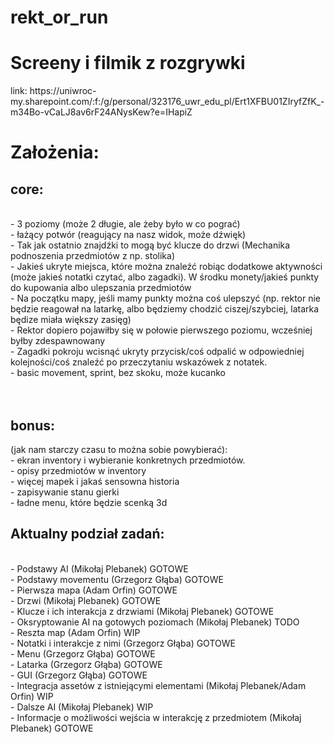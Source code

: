 # rekt_or_run
<h1>Screeny i filmik z rozgrywki</h1>
link: https://uniwroc-my.sharepoint.com/:f:/g/personal/323176_uwr_edu_pl/Ert1XFBU01ZIryfZfK_-m34Bo-vCaLJ8av6rF24ANysKew?e=IHapiZ
<h1>Założenia:</h1>
<h2>core:</h2><br>
- 3 poziomy (może 2 długie, ale żeby było w co pograć)<br>
- łażący potwór (reagujący na nasz widok, może dźwięk)<br>
- Tak jak ostatnio znajdźki to mogą być klucze do drzwi (Mechanika podnoszenia przedmiotów z np. stolika)<br>
- Jakieś ukryte miejsca, które można znaleźć robiąc dodatkowe aktywności (może jakieś notatki czytać, albo zagadki). W środku monety/jakieś punkty do kupowania albo ulepszania przedmiotów<br>
- Na początku mapy, jeśli mamy punkty można coś ulepszyć (np. rektor nie będzie reagował na latarkę, albo będziemy chodzić ciszej/szybciej, latarka będize miała większy zasięg)<br>
- Rektor dopiero pojawiłby się w połowie pierwszego poziomu, wcześniej byłby zdespawnowany<br>
- Zagadki pokroju wcisnąć ukryty przycisk/coś odpalić w odpowiedniej kolejności/coś znaleźć po przeczytaniu wskazówek z notatek.<br>
- basic movement, sprint, bez skoku, może kucanko<br>
<br><br>
<h2>bonus:</h2> (jak nam starczy czasu to można sobie powybierać):<br>
- ekran inventory i wybieranie konkretnych przedmiotów.<br>
- opisy przedmiotów w inventory<br>
- więcej mapek i jakaś sensowna historia<br>
- zapisywanie stanu gierki<br>
- ładne menu, które będzie scenką 3d<br>


<h2>Aktualny podział zadań:</h2><br>
- Podstawy AI (Mikołaj Plebanek) GOTOWE<br>
- Podstawy movementu (Grzegorz Głąba) GOTOWE<br>
- Pierwsza mapa (Adam Orfin) GOTOWE<br>
- Drzwi (Mikołaj Plebanek) GOTOWE<br>
- Klucze i ich interakcja z drzwiami (Mikołaj Plebanek) GOTOWE<br>
- Oksryptowanie AI na gotowych poziomach (Mikołaj Plebanek) TODO<br>
- Reszta map (Adam Orfin) WIP<br>
- Notatki i interakcje z nimi (Grzegorz Głąba) GOTOWE<br>
- Menu (Grzegorz Głąba) GOTOWE<br>
- Latarka (Grzegorz Głąba) GOTOWE<br>
- GUI (Grzegorz Głąba) GOTOWE<br>
- Integracja assetów z istniejącymi elementami (Mikołaj Plebanek/Adam Orfin) WIP<br>
- Dalsze AI (Mikołaj Plebanek) WIP<br>
- Informacje o możliwości wejścia w interakcję z przedmiotem (Mikołaj Plebanek) GOTOWE<br>
